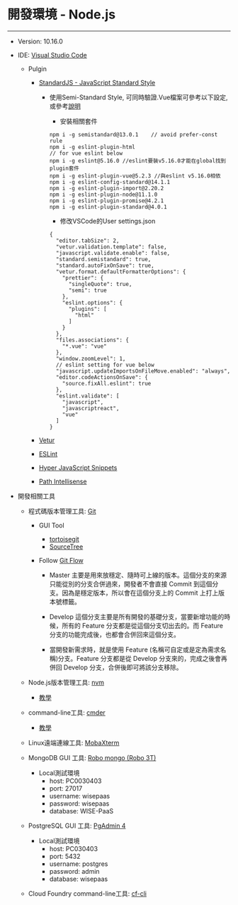 # 開發環境 - Node.js

---

* Version: 10.16.0
* IDE: [Visual Studio Code](https://code.visualstudio.com/)

  * Pulgin

    * [StandardJS - JavaScript Standard Style](https://marketplace.visualstudio.com/items?itemName=chenxsan.vscode-standardjs)

      * 使用Semi-Standard Style, 可同時驗證.Vue檔案可參考以下設定, 或參考[說明](https://wdd.js.org/vscode-vue-standardjs.html)

        * 安裝相關套件

        ```
        npm i -g semistandard@13.0.1    // avoid prefer-const rule
        npm i -g eslint-plugin-html
        // for vue eslint below
        npm i -g eslint@5.16.0 //eslint要裝v5.16.0才能在global找到plugin套件
        npm i -g eslint-plugin-vue@5.2.3 //與eslint v5.16.0相依
        npm i -g eslint-config-standard@14.1.1
        npm i -g eslint-plugin-import@2.20.2
        npm i -g eslint-plugin-node@11.1.0
        npm i -g eslint-plugin-promise@4.2.1
        npm i -g eslint-plugin-standard@4.0.1
        ```

        * 修改VSCode的User settings.json

        ```
        {
          "editor.tabSize": 2,
          "vetur.validation.template": false,
          "javascript.validate.enable": false,
          "standard.semistandard": true,
          "standard.autoFixOnSave": true,
          "vetur.format.defaultFormatterOptions": {
            "prettier": {
              "singleQuote": true,
              "semi": true
            },
            "eslint.options": {
              "plugins": [
                "html"
              ]
            }
          },
          "files.associations": {
            "*.vue": "vue"
          },
          "window.zoomLevel": 1,
          // eslint setting for vue below
          "javascript.updateImportsOnFileMove.enabled": "always",
          "editor.codeActionsOnSave": {
            "source.fixAll.eslint": true
          },
          "eslint.validate": [
            "javascript",
            "javascriptreact",
            "vue"
          ]
        }
        ```

    * [Vetur](https://marketplace.visualstudio.com/items?itemName=octref.vetur)

    * [ESLint](https://marketplace.visualstudio.com/items?itemName=dbaeumer.vscode-eslint)

    * [Hyper JavaScript Snippets](https://marketplace.visualstudio.com/items?itemName=t7yang.hyper-javascript-snippets)

    * [Path Intellisense](https://marketplace.visualstudio.com/items?itemName=christian-kohler.path-intellisense)

* 開發相關工具

  * 程式碼版本管理工具: [Git](https://gitforwindows.org/)

    * GUI Tool
      * [tortoisegit](https://tortoisegit.org/)
      * [SourceTree](https://www.sourcetreeapp.com/)
    * Follow [Git Flow](https://nvie.com/posts/a-successful-git-branching-model/)

      * Master 主要是用來放穩定、隨時可上線的版本。這個分支的來源只能從別的分支合併過來，開發者不會直接 Commit 到這個分支。因為是穩定版本，所以會在這個分支上的 Commit 上打上版本號標籤。
      * Develop 這個分支主要是所有開發的基礎分支，當要新增功能的時候，所有的 Feature 分支都是從這個分支切出去的。而 Feature 分支的功能完成後，也都會合併回來這個分支。

      * 當開發新需求時，就是使用 Feature \(名稱可自定或是定為需求名稱\)分支。Feature 分支都是從 Develop 分支來的，完成之後會再併回 Develop 分支，合併後即可將該分支移除。

  * Node.js版本管理工具: [nvm](https://github.com/coreybutler/nvm-windows)

    * [教學](https://oranwind.org/nvm-windows/)

  * command-line工具: [cmder](http://cmder.net/)

    * [教學](https://blog.miniasp.com/post/2015/09/27/Useful-tool-Cmder.aspx)

  * Linux遠端連線工具: [MobaXterm](https://mobaxterm.mobatek.net/)

  * MongoDB GUI 工具: [Robo mongo \(Robo 3T\)](https://robomongo.org/download)

    * Local測試環境
      * host: PC0030403
      * port: 27017
      * username: wisepaas
      * password: wisepaas
      * database: WISE-PaaS

  * PostgreSQL GUI 工具: [PgAdmin 4](https://www.pgadmin.org/download/)

    * Local測試環境
      * host: PC030403
      * port: 5432
      * username: postgres
      * password: admin
      * database: wisepaas

  * Cloud Foundry command-line工具: [cf-cli](https://docs.cloudfoundry.org/cf-cli/install-go-cli.html)



